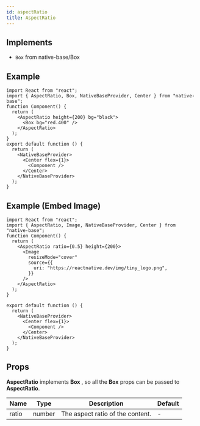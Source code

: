 ```yaml
---
id: aspectRatio
title: AspectRatio
---
```


## Implements

- `Box` from native-base/Box

## Example

```SnackPlayer name=AspectRatio%20Example
import React from "react";
import { AspectRatio, Box, NativeBaseProvider, Center } from "native-base";
function Component() {
  return (
    <AspectRatio height={200} bg="black">
      <Box bg="red.400" />
    </AspectRatio>
  );
}
export default function () {
  return (
    <NativeBaseProvider>
      <Center flex={1}>
        <Component />
      </Center>
    </NativeBaseProvider>
  );
}
```

## Example (Embed Image)

```SnackPlayer name=AspectRatio%20ExampleEmbedImage
import React from "react";
import { AspectRatio, Image, NativeBaseProvider, Center } from "native-base";
function Component() {
  return (
    <AspectRatio ratio={0.5} height={200}>
      <Image
        resizeMode="cover"
        source={{
          uri: "https://reactnative.dev/img/tiny_logo.png",
        }}
      />
    </AspectRatio>
  );
}

export default function () {
  return (
    <NativeBaseProvider>
      <Center flex={1}>
        <Component />
      </Center>
    </NativeBaseProvider>
  );
}

```

## Props

**AspectRatio** implements **Box** , so all the **Box** props can be passed to **AspectRatio**.

| Name  | Type   | Description                      | Default |
| ----- | ------ | -------------------------------- | ------- |
| ratio | number | The aspect ratio of the content. | -       |
